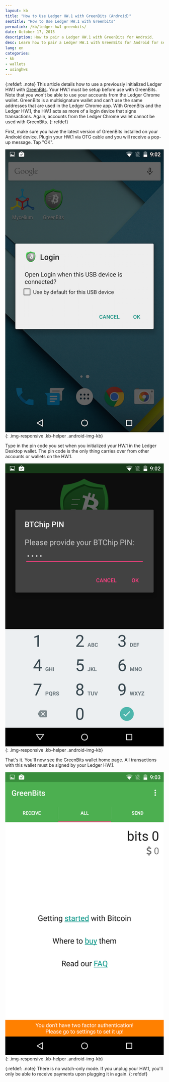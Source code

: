 ```yaml
---
layout: kb
title: "How to Use Ledger HW.1 with GreenBits (Android)"
seotitle: "How to Use Ledger HW.1 with Greenbits"
permalink: /kb/ledger-hw1-greenbits/
date: October 17, 2015
description: How to pair a Ledger HW.1 with GreenBits for Android. 
desc: Learn how to pair a Ledger HW.1 with GreenBits for Android for secure multisignature payments while on the go. 
lang: en
categories: 
- kb
- wallets
- usinghws
---
```

{:refdef: .note}
This article details how to use a previously initialized Ledger HW.1 with [GreenBits](/wallets/greenbits/). Your HW.1 must be setup before use with GreenBits. Note that you won't be able to use your accounts from the Ledger Chrome wallet. GreenBits is a multisignature wallet and can't use the same addresses that are used in the Ledger Chrome app. With GreenBits and the Ledger HW.1, the HW.1 acts as more of a login device that signs transactions. Again, accounts from the Ledger Chrome wallet cannot be used with GreenBits. 
{: refdef}

First, make sure you have the latest version of GreenBits installed on your Android device. Plugin your HW.1 via OTG cable and you will receive a pop-up message. Tap "OK".  

![plugin Ledger hw1 greenbits][1]{: .img-responsive .kb-helper .android-img-kb}

Type in the pin code you set when you initialized your HW.1 in the Ledger Desktop wallet. The pin code is the only thing carries over from other accounts or wallets on the HW.1. 

![ledger hw1 pin greenbits][2]{: .img-responsive .kb-helper .android-img-kb}

That's it. You'll now see the GreenBits wallet home page. All transactions with this wallet must be signed by your Ledger HW.1. 

![greenbits][3]{: .img-responsive .kb-helper .android-img-kb}

{:refdef: .note}
There is no watch-only mode. If you unplug your HW.1, you'll only be able to receive payments upon plugging it in again. 
{: refdef}

[1]: /img/kb/plugin.png
[2]: /img/kb/ledgerpin.png
[3]: /img/kb/greenbits.png